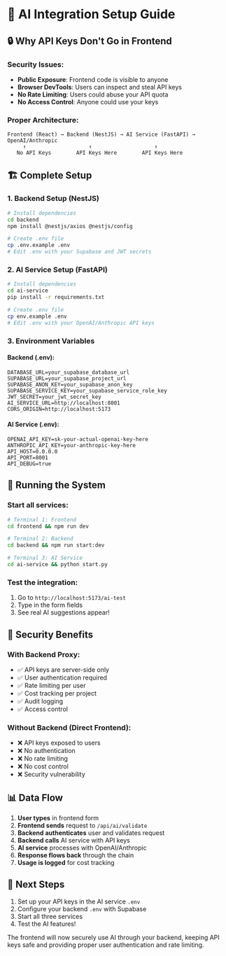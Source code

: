 # 🤖 AI Integration Setup Guide

## 🔒 **Why API Keys Don't Go in Frontend**

### Security Issues:
- **Public Exposure**: Frontend code is visible to anyone
- **Browser DevTools**: Users can inspect and steal API keys
- **No Rate Limiting**: Users could abuse your API quota
- **No Access Control**: Anyone could use your keys

### Proper Architecture:
```
Frontend (React) → Backend (NestJS) → AI Service (FastAPI) → OpenAI/Anthropic
     ↑                    ↑                    ↑
   No API Keys        API Keys Here        API Keys Here
```

## 🏗️ **Complete Setup**

### 1. **Backend Setup (NestJS)**
```bash
# Install dependencies
cd backend
npm install @nestjs/axios @nestjs/config

# Create .env file
cp .env.example .env
# Edit .env with your Supabase and JWT secrets
```

### 2. **AI Service Setup (FastAPI)**
```bash
# Install dependencies
cd ai-service
pip install -r requirements.txt

# Create .env file
cp env.example .env
# Edit .env with your OpenAI/Anthropic API keys
```

### 3. **Environment Variables**

#### Backend (.env):
```env
DATABASE_URL=your_supabase_database_url
SUPABASE_URL=your_supabase_project_url
SUPABASE_ANON_KEY=your_supabase_anon_key
SUPABASE_SERVICE_KEY=your_supabase_service_role_key
JWT_SECRET=your_jwt_secret_key
AI_SERVICE_URL=http://localhost:8001
CORS_ORIGIN=http://localhost:5173
```

#### AI Service (.env):
```env
OPENAI_API_KEY=sk-your-actual-openai-key-here
ANTHROPIC_API_KEY=your-anthropic-key-here
API_HOST=0.0.0.0
API_PORT=8001
API_DEBUG=true
```

## 🚀 **Running the System**

### Start all services:
```bash
# Terminal 1: Frontend
cd frontend && npm run dev

# Terminal 2: Backend
cd backend && npm run start:dev

# Terminal 3: AI Service
cd ai-service && python start.py
```

### Test the integration:
1. Go to `http://localhost:5173/ai-test`
2. Type in the form fields
3. See real AI suggestions appear!

## 🔐 **Security Benefits**

### With Backend Proxy:
- ✅ API keys are server-side only
- ✅ User authentication required
- ✅ Rate limiting per user
- ✅ Cost tracking per project
- ✅ Audit logging
- ✅ Access control

### Without Backend (Direct Frontend):
- ❌ API keys exposed to users
- ❌ No authentication
- ❌ No rate limiting
- ❌ No cost control
- ❌ Security vulnerability

## 📊 **Data Flow**

1. **User types** in frontend form
2. **Frontend sends** request to `/api/ai/validate`
3. **Backend authenticates** user and validates request
4. **Backend calls** AI service with API keys
5. **AI service** processes with OpenAI/Anthropic
6. **Response flows back** through the chain
7. **Usage is logged** for cost tracking

## 🎯 **Next Steps**

1. Set up your API keys in the AI service `.env`
2. Configure your backend `.env` with Supabase
3. Start all three services
4. Test the AI features!

The frontend will now securely use AI through your backend, keeping API keys safe and providing proper user authentication and rate limiting.

